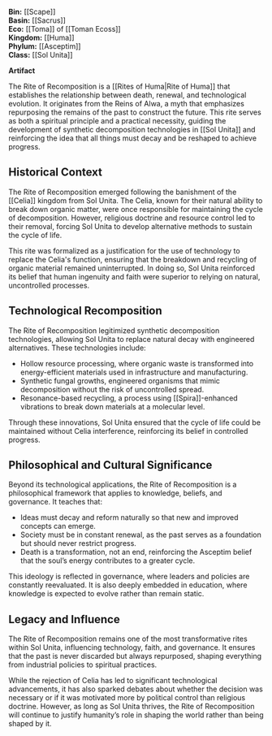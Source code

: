 **Bin:** [[Scape]]  
**Basin:** [[Sacrus]]  
**Eco:** [[Toma]] of [[Toman Ecoss]]  
**Kingdom:** [[Huma]]  
**Phylum:** [[Asceptim]]  
**Class:** [[Sol Unita]]

**Artifact**

The Rite of Recomposition is a [[Rites of Huma|Rite of Huma]] that establishes the relationship between death, renewal, and technological evolution. It originates from the Reins of Alwa, a myth that emphasizes repurposing the remains of the past to construct the future. This rite serves as both a spiritual principle and a practical necessity, guiding the development of synthetic decomposition technologies in [[Sol Unita]] and reinforcing the idea that all things must decay and be reshaped to achieve progress.

## Historical Context

The Rite of Recomposition emerged following the banishment of the [[Celia]] kingdom from Sol Unita. The Celia, known for their natural ability to break down organic matter, were once responsible for maintaining the cycle of decomposition. However, religious doctrine and resource control led to their removal, forcing Sol Unita to develop alternative methods to sustain the cycle of life.

This rite was formalized as a justification for the use of technology to replace the Celia's function, ensuring that the breakdown and recycling of organic material remained uninterrupted. In doing so, Sol Unita reinforced its belief that human ingenuity and faith were superior to relying on natural, uncontrolled processes.

## Technological Recomposition

The Rite of Recomposition legitimized synthetic decomposition technologies, allowing Sol Unita to replace natural decay with engineered alternatives. These technologies include:

- Hollow resource processing, where organic waste is transformed into energy-efficient materials used in infrastructure and manufacturing.
- Synthetic fungal growths, engineered organisms that mimic decomposition without the risk of uncontrolled spread.
- Resonance-based recycling, a process using [[Spira]]-enhanced vibrations to break down materials at a molecular level.

Through these innovations, Sol Unita ensured that the cycle of life could be maintained without Celia interference, reinforcing its belief in controlled progress.

## Philosophical and Cultural Significance

Beyond its technological applications, the Rite of Recomposition is a philosophical framework that applies to knowledge, beliefs, and governance. It teaches that:

- Ideas must decay and reform naturally so that new and improved concepts can emerge.
- Society must be in constant renewal, as the past serves as a foundation but should never restrict progress.
- Death is a transformation, not an end, reinforcing the Asceptim belief that the soul’s energy contributes to a greater cycle.

This ideology is reflected in governance, where leaders and policies are constantly reevaluated. It is also deeply embedded in education, where knowledge is expected to evolve rather than remain static.

## Legacy and Influence

The Rite of Recomposition remains one of the most transformative rites within Sol Unita, influencing technology, faith, and governance. It ensures that the past is never discarded but always repurposed, shaping everything from industrial policies to spiritual practices.

While the rejection of Celia has led to significant technological advancements, it has also sparked debates about whether the decision was necessary or if it was motivated more by political control than religious doctrine. However, as long as Sol Unita thrives, the Rite of Recomposition will continue to justify humanity’s role in shaping the world rather than being shaped by it.